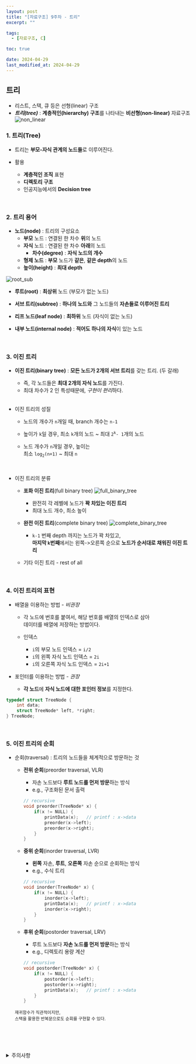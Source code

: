 ```yaml
---
layout: post
title: "[자료구조] 9주차 - 트리"
excerpt: ""

tags:
  - [자료구조, C]

toc: true

date: 2024-04-29
last_modified_at: 2024-04-29
---
```

## 트리
- 리스트, 스택, 큐 등은 선형(linear) 구조
- ***트리(tree)*** : **계층적인(hierarchy) 구조**를 나타내는 **비선형(non-linear)** 자료구조  
![non_linear][def2]  

### 1. 트리(Tree)
- 트리는 **부모-자식 관계의 노드들**로 이루어진다.  

- 활용
  - **계층적인 조직** 표현
  - **디렉토리 구조**
  - 인공지능에서의 **Decision tree**

<br>

### 2. 트리 용어
- **노드(node)** : 트리의 구성요소
  - **부모** 노드 : 연결된 한 차수 **위**의 노드
  - **자식** 노드 : 연결된 한 차수 **아래**의 노드
    - **차수(degree)** : **자식 노드의 개수**
  - **형제 노드** : **부모** 노드가 **같은**, **같은 depth**의 노드
  - **높이(height)** : **최대 depth**

![root_sub][def3]  
- **루트(root)** : **최상위** 노드 (부모가 없는 노드)

- **서브 트리(subtree)** : **하나의 노드와** 그 노드들의 **자손들로 이루어진 트리**

- **리프 노드(leaf node)** : **최하위** 노드 (자식이 없는 노드)

- **내부 노드(internal node)** : **적어도 하나의 자식**이 있는 노드  

<br>

### 3. 이진 트리
- **이진 트리(binary tree)** : **모든 노드가 2개의 서브 트리**를 갖는 트리. (두 갈래)
  - 즉, 각 노드들은 **최대 2개의 자식 노드**를 가진다.
  - 최대 차수가 2 인 특성때문에, *구현이 편리*하다.  
  <br>

- 이진 트리의 성질
  - 노드의 개수가 `n`개일 때, branch 개수는 `n-1`

  - 높이가 `k`일 경우, 
  최소 `k`개의 노드 ~ 최대 `2`<sup>`k`</sup>`- 1`개의 노드

  - 노드 개수가 `n`개일 경우, 높이는  
  최소 `log`<sub>`2`</sub>`(n+1)` ~ 최대 `n`  
  <br>

- 이진 트리의 분류
  - **포화 이진 트리**(full binary tree)
  ![full_binary_tree][def4]
    - 완전히 각 레벨에 노드가 **꽉 차있는 이진 트리**
    - 최대 노드 개수, 최소 높이

  - **완전 이진 트리**(complete binary tree)
  ![complete_binary_tree][def]
    - `k-1` 번째 depth 까지는 노드가 꽉 차있고,  
    **마지막 `k`번째**에서는 왼쪽->오른쪽 순으로 **노드가 순서대로 채워진 이진 트리**  

  - 기타 이진 트리 - rest of all

  <br>

### 4. 이진 트리의 표현
- 배열을 이용하는 방법 - *비권장*
  - 각 노드에 번호를 붙여서, 해당 번호를 배열의 인덱스로 삼아  
  데이터를 배열에 저장하는 방법이다.  

  - 인덱스
    - `i`의 부모 노드 인덱스 = `i/2`
    - `i`의 왼쪽 자식 노드 인덱스 = `2i`
    - `i`의 오른쪽 자식 노드 인덱스 = `2i+1`
    
- 포인터를 이용하는 방법 - *권장*
  - **각 노드**에 **자식 노드에 대한 포인터 정보**를 지정한다.  

```c
typedef struct TreeNode {
    int data;
    struct TreeNode* left, *right;
} TreeNode;
```  

<br>

### 5. 이진 트리의 순회
- 순회(traversal) : 트리의 노드들을 체계적으로 방문하는 것  

  - **전위 순회**(preorder traversal, VLR)
    - 자손 노드보다 **루트 노드를 먼저 방문**하는 방식
    - e.g., 구조화된 문서 출력  

    ```c
    // recursive
    void preorder(TreeNode* x) {
        if(x != NULL) {
            printData(x);   // printf : x->data
            preorder(x->left);
            preorder(x->right);
        }
    }
    ```

  - **중위 순회**(inorder traversal, LVR)
    - **왼쪽** 자손, **루트**, **오른쪽** 자손 순으로 순회하는 방식
    - e.g., 수식 트리

    ```c
    // recursive
    void inorder(TreeNode* x) {
        if(x != NULL) {
            inorder(x->left);
            printData(x);   // printf : x->data
            inorder(x->right);
        }
    }
    ```

  - **후위 순회**(postorder traversal, LRV)
    - 루트 노드보다 **자손 노드를 먼저 방문**하는 방식
    - e.g., 디렉토리 용량 계산

    ```c
    // recursive
    void postorder(TreeNode* x) {
        if(x != NULL) {
            postorder(x->left);
            postorder(x->right);
            printData(x);   // printf : x->data
        }
    }
    ```

  <sub> 재귀함수가 직관적이지만,  
  스택을 활용한 반복문으로도 순회를 구현할 수 있다.</sub>

<br>
<br>
<br>
<br>
<details>
<summary>주의사항</summary>
<div markdown="1">

이 포스팅은 강원대학교 이다영 교수님의 자료구조 수업을 들으며 내용을 정리 한 것입니다.  
수업 내용에 대한 저작권은 교수님께 있으니,  
다른 곳으로의 무분별한 내용 복사를 자제해 주세요.

</div>
</details>

[def]: https://i.imgur.com/zLeAi1z.png
[def2]: https://i.imgur.com/DpODqbL.png
[def3]: https://i.imgur.com/IKD2IcO.png
[def4]: https://i.imgur.com/9ZjcMsy.png